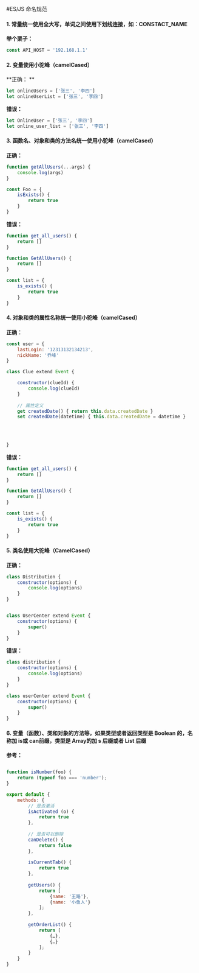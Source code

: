 #ES/JS 命名规范

#### 1. 常量统一使用全大写，单词之间使用下划线连接，如：CONSTACT_NAME

**举个栗子：**

```javascript
const API_HOST = '192.168.1.1'
```

#### 2. 变量使用小驼峰（camelCased）

**正确： **

```javascript
let onlineUsers = ['张三', '李四']
let onlineUserList = ['张三', '李四']
```

**错误：**

```javascript
let OnlineUser = ['张三', '李四']
let online_user_list = ['张三', '李四']
```

#### 3. 函数名、对象和类的方法名统一使用小驼峰（camelCased）

**正确：**

```javascript
function getAllUsers(...args) {
    console.log(args)
}

const Foo = {
    isExists() {
        return true
    }
}
```

**错误：**

```javascript
function get_all_users() {
    return []
}

function GetAllUsers() {
    return []
}

const list = {
    is_exists() {
        return true
    }
}
```

#### 4. 对象和类的属性名称统一使用小驼峰（camelCased）

**正确：**

```javascript
const user = {
    lastLogin: '12313132134213',
    nickName: '乔峰'
}

class Clue extend Event {

    constructor(clueId) {
        console.log(clueId)
    }
    
    // 属性定义
    get createdDate() { return this.data.createdDate }
    set createdDate(datetime) { this.data.createdDate = datetime }

    
    
    
}
```

**错误：**

```javascript
function get_all_users() {
    return []
}

function GetAllUsers() {
    return []
}

const list = {
    is_exists() {
        return true
    }
}
```



#### 5. 类名使用大驼峰（CamelCased）

**正确：**
```javascript
class Distribution {
    constructor(options) {
        console.log(options)
    }
}


class UserCenter extend Event {
    constructor(options) {
        super()
    }
}
```

**错误：**

```javascript
class distribution {
    constructor(options) {
        console.log(options)
    }
}

class userCenter extend Event {
    constructor(options) {
        super()
    }
}
```

#### 6. 变量（函数）、类和对象的方法等，如果类型或者返回类型是 Boolean 的，名称加 is或 can前缀，类型是 Array的加 s 后缀或者 List 后缀

**参考：**

```javascript

function isNumber(foo) { 
    return (typeof foo === 'number'); 
}

export default {
    methods: {
        // 是否激活
        isActivated (o) { 
            return true 
        },
    
        // 是否可以删除
        canDelete() { 
            return false 
        },
        
        isCurrentTab() { 
            return true 
        },
        
        getUsers() { 
            return [
                {name: '王路'}, 
                {name: '小鱼人'}
            ]; 
        },
        
        getOrderList() { 
            return [
                {…}, 
                {…}
            ]; 
        }
    }
}
```